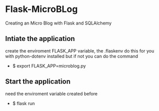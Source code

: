 # Flask-MicroBLog
Creating an Micro Blog with Flask and SQLAlchemy

## Intiate the application
create the enviroment FLASK_APP variable, the .flaskenv do this for you with python-dotenv installed but if not you can do the command
- $ export FLASK_APP=microblog.py

## Start the application
need the enviroment variable created before
- $ flask run